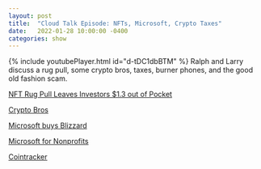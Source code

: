 ```yaml
---
layout: post
title:  "Cloud Talk Episode: NFTs, Microsoft, Crypto Taxes"
date:   2022-01-28 10:00:00 -0400
categories: show
--- 
```

{% include youtubePlayer.html id="d-tDC1dbBTM" %}
Ralph and Larry discuss a rug pull, some crypto bros, taxes, burner phones, and the good old fashion scam.

[NFT Rug Pull Leaves Investors $1.3 out of Pocket](https://www.yahoo.com/video/nft-rug-pull-leaves-investors-025838856.html)

[Crypto Bros](http://esqr.co/i52kCXv)

[Microsoft buys Blizzard](https://news.microsoft.com/2022/01/18/microsoft-to-acquire-activision-blizzard-to-bring-the-joy-and-community-of-gaming-to-everyone-across-every-device/)

[Microsoft for Nonprofits](https://nonprofit.microsoft.com/en-us/getting-started)

[Cointracker](https://www.cointracker.io/)